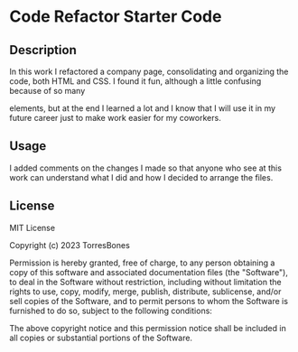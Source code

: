 # Code Refactor Starter Code

## Description

In this work I refactored a company page, consolidating and organizing the code, both HTML and CSS. I found it fun, although a little confusing because of so many <div> elements, but at the end I learned a lot and I know that I will use it in my future career just to make work easier for my coworkers.

## Usage

I added comments on the changes I made so that anyone who see at this work can understand what I did and how I decided to arrange the files.


## License

MIT License

Copyright (c) 2023 TorresBones

Permission is hereby granted, free of charge, to any person obtaining a copy
of this software and associated documentation files (the "Software"), to deal
in the Software without restriction, including without limitation the rights
to use, copy, modify, merge, publish, distribute, sublicense, and/or sell
copies of the Software, and to permit persons to whom the Software is
furnished to do so, subject to the following conditions:

The above copyright notice and this permission notice shall be included in all
copies or substantial portions of the Software.
